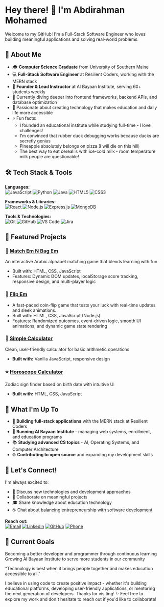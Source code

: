 # Hey there! 👋 I'm Abdirahman Mohamed

Welcome to my GitHub! I'm a Full-Stack Software Engineer who loves building meaningful applications and solving real-world problems.

## 🚀 About Me

- 🎓 **Computer Science Graduate** from University of Southern Maine
- 💻 **Full-Stack Software Engineer** at Resilient Coders, working with the MERN stack
- 🏫 **Founder & Lead Instructor** at Al Bayaan Institute, serving 60+ students weekly
- 🌱 Currently diving deeper into frontend frameworks, backend APIs, and database optimization
- 🎯 Passionate about creating technology that makes education and daily life more accessible
- ⚡ Fun facts:
     - I founded an educational institute while studying full-time - I love challenges!
     - I'm convinced that rubber duck debugging works because ducks are secretly genius
     - Pineapple absolutely belongs on pizza (I will die on this hill)
     - The best way to eat cereal is with ice-cold milk - room temperature milk people are questionable!

## 🛠️ Tech Stack & Tools

**Languages:**  
![JavaScript](https://img.shields.io/badge/-JavaScript-F7DF1E?style=flat&logo=javascript&logoColor=black) 
![Python](https://img.shields.io/badge/-Python-3776AB?style=flat&logo=python&logoColor=white) 
![Java](https://img.shields.io/badge/-Java-007396?style=flat&logo=java&logoColor=white) 
![HTML5](https://img.shields.io/badge/-HTML5-E34F26?style=flat&logo=html5&logoColor=white) 
![CSS3](https://img.shields.io/badge/-CSS3-1572B6?style=flat&logo=css3&logoColor=white)

**Frameworks & Libraries:**  
![React](https://img.shields.io/badge/-React-61DAFB?style=flat&logo=react&logoColor=black) 
![Node.js](https://img.shields.io/badge/-Node.js-339933?style=flat&logo=node.js&logoColor=white) 
![Express.js](https://img.shields.io/badge/-Express.js-000000?style=flat&logo=express&logoColor=white) 
![MongoDB](https://img.shields.io/badge/-MongoDB-47A248?style=flat&logo=mongodb&logoColor=white)

**Tools & Technologies:**  
![Git](https://img.shields.io/badge/-Git-F05032?style=flat&logo=git&logoColor=white) 
![GitHub](https://img.shields.io/badge/-GitHub-181717?style=flat&logo=github&logoColor=white) 
![VS Code](https://img.shields.io/badge/-VS%20Code-007ACC?style=flat&logo=visual-studio-code&logoColor=white) 
![Jira](https://img.shields.io/badge/-Jira-0052CC?style=flat&logo=jira&logoColor=white)

## 🌟 Featured Projects

### 🧠 [Match Em N Bag Em](https://github.com/abdirxhmxn/matching-card)
An interactive Arabic alphabet matching game that blends learning with fun.
- Built with: HTML, CSS, JavaScript
- Features: Dynamic DOM updates, localStorage score tracking, responsive design, and multi-player logic

### 🎰 [Flip Em](https://github.com/abdirxhmxn/node-coin-flip)
- A fast-paced coin-flip game that tests your luck with real-time updates and sleek animations.
- Built with: HTML, CSS, JavaScript (Node.js)
- Features: Randomized outcomes, event-driven logic, smooth UI animations, and dynamic game state rendering
### 🧮 [Simple Calculator](https://github.com/abdirxhmxn)
Clean, user-friendly calculator for basic arithmetic operations
- **Built with:** Vanilla JavaScript, responsive design

### ⭐ [Horoscope Calculator](https://github.com/abdirxhmxn)
Zodiac sign finder based on birth date with intuitive UI
- **Built with:** HTML, CSS, JavaScript

## 💼 What I'm Up To

- 🔨 **Building full-stack applications** with the MERN stack at Resilient Coders
- 🏫 **Running Al Bayaan Institute** - managing web systems, enrollment, and education programs
- 📚 **Studying advanced CS topics** - AI, Operating Systems, and Computer Architecture
- 🌐 **Contributing to open source** and expanding my development skills

## 🌟 Let's Connect!

I'm always excited to:
- 💬 Discuss new technologies and development approaches
- 🤝 Collaborate on meaningful projects
- 🎓 Share knowledge about education technology
- ☕ Chat about balancing entrepreneurship with software development

**Reach out:**  
[![Email](https://img.shields.io/badge/-work.amohamed@gmail.com-D14836?style=flat&logo=gmail&logoColor=white)](mailto:work.amohamed@gmail.com) 
[![LinkedIn](https://img.shields.io/badge/-LinkedIn-0077B5?style=flat&logo=linkedin&logoColor=white)](https://linkedin.com/in/abdirahmanamohamed) 
[![GitHub](https://img.shields.io/badge/-GitHub-181717?style=flat&logo=github&logoColor=white)](https://github.com/abdirxhmxn) 
[![Phone](https://img.shields.io/badge/-207--800--7829-25D366?style=flat&logo=whatsapp&logoColor=white)](tel:207-800-7829)

## 🎯 Current Goals
Becoming a better developer and programmer through continuous learning
Growing Al Bayaan Institute to serve more students in our community


"Technology is best when it brings people together and makes education accessible to all."

I believe in using code to create positive impact - whether it's building educational platforms, developing user-friendly applications, or mentoring the next generation of developers.
Thanks for visiting! ✨ Feel free to explore my work and don't hesitate to reach out if you'd like to collaborate!

